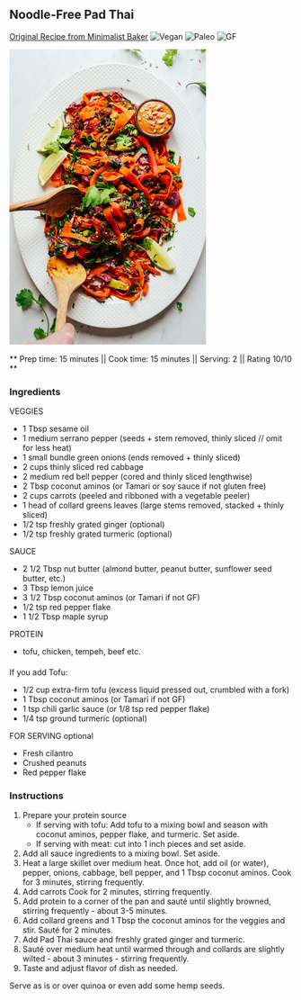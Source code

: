 ## Noodle-Free Pad Thai

[Original Recipe from Minimalist Baker](https://minimalistbaker.com/noodle-free-pad-thai-30-minutes/)
![Vegan](https://img.shields.io/badge/-Vegan-brightgreen.svg)
![Paleo](https://img.shields.io/badge/-Paleo-blueviolet.svg)
![GF](https://img.shields.io/badge/-Gluten--free-yellow.svg)

![Picture](../img/noodle_free_pad_thai.jpg)

** Prep time: 15 minutes || Cook time: 15 minutes || Serving: 2 || Rating 10/10 **

### Ingredients

VEGGIES

- 1 Tbsp sesame oil
- 1 medium serrano pepper (seeds + stem removed, thinly sliced // omit for less heat)
- 1 small bundle green onions (ends removed + thinly sliced)
- 2 cups thinly sliced red cabbage
- 2 medium red bell pepper (cored and thinly sliced lengthwise)
- 2 Tbsp coconut aminos (or Tamari or soy sauce if not gluten free)
- 2 cups carrots (peeled and ribboned with a vegetable peeler)
- 1 head of collard greens leaves (large stems removed, stacked + thinly sliced)
- 1/2 tsp freshly grated ginger (optional)
- 1/2 tsp freshly grated turmeric (optional)

SAUCE

- 2 1/2 Tbsp nut butter (almond butter, peanut butter, sunflower seed butter, etc.)
- 3 Tbsp lemon juice
- 3 1/2 Tbsp coconut aminos (or Tamari if not GF)
- 1/2 tsp red pepper flake
- 1 1/2 Tbsp maple syrup

PROTEIN

- tofu, chicken, tempeh, beef etc.

####
If you add Tofu: 

- 1/2 cup extra-firm tofu (excess liquid pressed out, crumbled with a fork)
- 1 Tbsp coconut aminos (or Tamari if not GF)
- 1 tsp chili garlic sauce (or 1/8 tsp red pepper flake)
- 1/4 tsp ground turmeric (optional)

FOR SERVING optional

- Fresh cilantro
- Crushed peanuts
- Red pepper flake

### Instructions

1. Prepare your protein source
    - If serving with tofu: Add tofu to a mixing bowl and season with coconut aminos, pepper flake, and turmeric. Set aside.
    - If serving with meat: cut into 1 inch pieces and set aside.
2. Add all sauce ingredients to a mixing bowl. Set aside.
3. Heat a large skillet over medium heat. Once hot, add oil (or water), pepper, onions, cabbage, bell pepper, and 1 Tbsp coconut aminos. Cook for 3 minutes, stirring frequently.
4. Add carrots Cook for 2 minutes, stirring frequently.
5. Add protein to a corner of the pan and sauté until slightly browned, stirring frequently - about 3-5 minutes.
6. Add collard greens and 1 Tbsp the coconut aminos for the veggies and stir. Sauté for 2 minutes. 
7. Add Pad Thai sauce and freshly grated ginger and turmeric.
8. Sauté over medium heat until warmed through and collards are slightly wilted - about 3 minutes - stirring frequently.
9. Taste and adjust flavor of dish as needed.

Serve as is or over quinoa or even add some hemp seeds.

